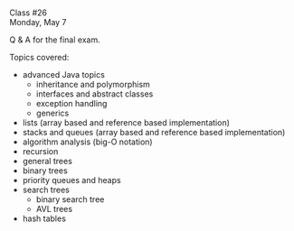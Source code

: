 <div class="lecture1">

<div class="column_date">
<p markdown="block">

 <br>
Class #26<br>
Monday, May 7
</p>
</div>
<div class="column_materials">
<p markdown="block">

Q &amp; A for the final exam.


Topics covered:
- advanced Java topics
    - inheritance and polymorphism
    - interfaces and abstract classes
    - exception handling
    - generics
- lists (array based and reference based implementation)
- stacks and queues (array based and reference based implementation)
- algorithm analysis (big-O notation)
- recursion
- general trees
- binary trees
- priority queues and heaps
- search trees
    - binary search tree
    - AVL trees
- hash tables

</p>
</div>

<div class="column_assign">
<p markdown="block">



</p>
</div>

</div>
